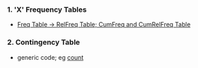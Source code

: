 ### 1. 'X' Frequency Tables
- [Freq Table &#8594; RelFreq Table; CumFreq and CumRelFreq Table]([SC]-Descriptive-Analytics/[SC]-Data-Tabulation-and-Frequencies/[M]-'X'-Frequency-Tables.md)
### 2. Contingency Table
- generic code; eg [count]([SC]-Descriptive-Analytics/[SC]-Data-Tabulation-and-Frequencies/[M]-Contingency-Table.md)
